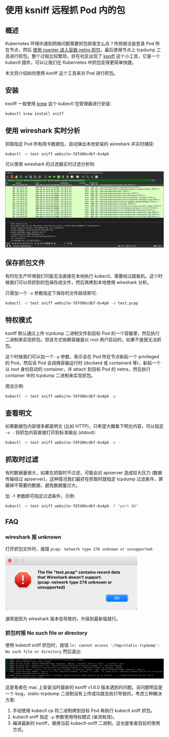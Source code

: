 # 使用 ksniff 远程抓 Pod 内的包

## 概述

Kubernetes 环境中遇到网络问题需要抓包排查怎么办？传统做法是登录 Pod 所在节点，然后 [使用 nsenter 进入容器 netns 抓包](nsenter.md)，最后使用节点上 tcpdump 工具进行抓包。整个过程比较繁琐，好在社区出现了 [ksniff](https://github.com/eldadru/ksniff) 这个小工具，它是一个 kubectl 插件，可以让我们在 Kubernetes 中抓包变得更简单快捷。

本文将介绍如何使用 ksniff 这个工具来对 Pod 进行抓包。

## 安装

ksniff 一般使用 [krew](https://github.com/kubernetes-sigs/krew) 这个 kubectl 包管理器进行安装:

```bash
kubectl krew install sniff
```
## 使用 wireshark 实时分析

抓取指定 Pod 所有网卡数据包，自动弹出本地安装的 wireshark 并实时捕获:

```bash
kubectl -n test sniff website-7d7d96cdbf-6v4p6
```

可以使用 wireshark 的过滤器实时过滤分析哟:

![](ksniff-wireshark.png)

## 保存抓包文件

有时在生产环境我们可能无法直接在本地执行 kubectl，需要经过跳板机，这个时候我们可以将抓到的包保存成文件，然后再拷到本地使用 wireshark 分析。

只需加一个 `-o` 参数指定下保存的文件路径即可:

```bash
kubectl -n test sniff website-7d7d96cdbf-6v4p6 -o test.pcap
```

## 特权模式

ksniff 默认通过上传 tcpdump 二进制文件到目标 Pod 的一个容器里，然后执行二进制来实现抓包。但该方式依赖容器是以 root 用户启动的，如果不是就无法抓包。

这个时候我们可以加一个 `-p` 参数，表示会在 Pod 所在节点新起一个 privileged 的 Pod，然后该 Pod 会调用容器运行时 (dockerd 或 containerd 等)，新起一个以 root 身份启动的 container，并 attach 到目标 Pod 的 netns，然后执行 container 中的 tcpdump 二进制来实现抓包。

用法示例:

```bash
kubectl -n test sniff website-7d7d96cdbf-6v4p6 -p
```

## 查看明文

如果数据包内容很多都是明文 (比如 HTTP)，只希望大概看下明文内容，可以指定 `-o -` 将抓包内容直接打印到标准输出 (stdout):

```bash
kubectl -n test sniff website-7d7d96cdbf-6v4p6 -o -
```
## 抓取时过滤

有时数据量很大，如果在抓取时不过滤，可能会对 apiserver 造成较大压力 (数据传输经过 apiserver)，这种情况我们最好在抓取时就指定 tcpdump 过滤条件，屏蔽掉不需要的数据，避免数据量过大。

加 `-f` 参数即可指定过滤条件，示例:

```bash
kubectl -n test sniff website-7d7d96cdbf-6v4p6 -f "port 80"
```

## FAQ

### wireshark 报 unknown

打开抓包文件时，报错 `pcap: network type 276 unknown or unsupported`:

![](ksniff-wireshark-276.png)

通常是因为 wireshark 版本低导致的，升级到最新版就行。

### 抓包时报 No such file or directory

使用 kubectl sniff 抓包时，报错 `ls: cannot access '/tmp/static-tcpdump': No such file or directory` 然后退出:

![](ksniff-no-such-file-or-directory.png)

这是笔者在 mac 上安装当时最新的 ksniff v1.6.0 版本遇到的问题。该问题明显是一个 bug，static-tcpdump 二进制没有上传成功就去执行导致的，考虑三种解决方案:

1. 手动使用 kubectl cp 将二进制拷到目标 Pod 再执行 kubectl sniff 抓包。
2. kubectl sniff 指定 `-p` 参数使用特权模式 (亲测有效)。
3. 编译最新的 ksniff，替换当前 kubectl-sniff 二进制，这也是笔者目前的使用方式。